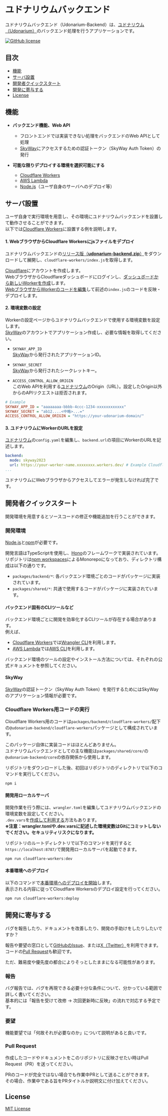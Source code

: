 # ユドナリウムバックエンド

ユドナリウムバックエンド（Udonarium-Backend）は、[ユドナリウム（Udonarium）][udonarium-repo]のバックエンド処理を行うアプリケーションです。

[![GitHub license](https://img.shields.io/badge/license-MIT-blue.svg)][License-url]

## 目次

- [機能](#機能)
- [サーバ設置](#サーバ設置)
- [開発者クイックスタート](#開発者クイックスタート)
- [開発に寄与する](#開発に寄与する)
- [License](#license)

## 機能

- **バックエンド機能、Web API**  
  - フロントエンドでは実装できない処理をバックエンドのWeb APIとして処理
  - [SkyWay][SkyWay-url]にアクセスするための認証トークン（SkyWay Auth Token）の発行

- **可能な限りデプロイする環境を選択可能にする**  
  - [Cloudflare Workers](https://www.cloudflare.com/ja-jp/developer-platform/workers/)
  - [AWS Lambda](https://aws.amazon.com/lambda/)
  - [Node.js](https://nodejs.org/)（ユーザ自身のサーバへのデプロイ等）

## サーバ設置

ユーザ自身で実行環境を用意し、その環境にユドナリウムバックエンドを設置して動作させることができます。  
以下では[Cloudflare Workers](https://dash.cloudflare.com/)に設置する例を説明します。

#### 1. WebブラウザからCloudflare Workersにjsファイルをデプロイ

ユドナリウムバックエンドの[リリース版（**udonarium-backend.zip**）](../../releases/latest)をダウンロードして展開し、`cloudflare-workers/index.js`を取得します。

[Cloudflare](https://dash.cloudflare.com/login)にアカウントを作成します。  
WebブラウザからCloudflareダッシュボードにログインし、[ダッシュボードから新しいWorkerを作成](https://developers.cloudflare.com/workers/get-started/dashboard/#setup)します。  
[WebブラウザからWorkerのコードを編集](https://developers.cloudflare.com/workers/get-started/dashboard/#dashboard)して前述の`index.js`のコードを反映・デプロイします。

#### 2. 環境変数の設定

Workerの設定ページからユドナリウムバックエンドで使用する環境変数を設定します。  
[SkyWay][SkyWay-url]のアカウントでアプリケーション作成し、必要な情報を取得してください。

- `SKYWAY_APP_ID`  
[SkyWay][SkyWay-url]から発行されたアプリケーションID。

- `SKYWAY_SECRET`  
[SkyWay][SkyWay-url]から発行されたシークレットキー。

- `ACCESS_CONTROL_ALLOW_ORIGIN`  
このWeb APIを利用する[ユドナリウム][udonarium-repo]のOrigin（URL）。設定したOrigin以外からのAPIリクエストは拒否されます。

```ini
# Example
SKYWAY_APP_ID = "aaaaaaaa-bbbb-4ccc-1234-xxxxxxxxxxxx"
SKYWAY_SECRET = "ab12....<中略>...="
ACCESS_CONTROL_ALLOW_ORIGIN = "https://your-udonarium-domain/"
```

#### 3. ユドナリウムにWorkerのURLを設定

[ユドナリウム][udonarium-repo]の`config.yaml`を編集し、`backend.url`の項目にWorkerのURLを記述します。

```yaml
backend:
  mode: skyway2023
  url: https://your-worker-name.xxxxxxxx.workers.dev/ # Example Cloudflare Workers URL
...
```

ユドナリウムにWebブラウザからアクセスしてエラーが発生しなければ完了です。

## 開発者クイックスタート

開発環境を用意するとソースコードの修正や機能追加を行うことができます。

### 開発環境

[Node.js](https://nodejs.org/)と[npm](https://www.npmjs.com/)が必要です。

開発言語はTypeScriptを使用し、[Hono](https://hono.dev/)のフレームワークで実装されています。  
リポジトリは[npm workspaces](https://github.com/npm/rfcs/blob/main/implemented/0026-workspaces.md)によるMonorepoになっており、ディレクトリ構成は以下の通りです。

- `packages/backend/*`: 各バックエンド環境ごとのコードがパッケージに実装されています。
- `packages/shared/*`: 共通で使用するコードがパッケージに実装されています。

#### バックエンド固有のCLIツールなど

バックエンド環境ごとに開発を効率化するCLIツールが存在する場合があります。  
例えば、

- [Cloudflare Workers](https://developers.cloudflare.com/workers/)では[Wrangler CLI](https://developers.cloudflare.com/workers/wrangler/install-and-update/)を利用します。
- [AWS Lambda](https://docs.aws.amazon.com/lambda/latest/dg/welcome.html)では[AWS CLI](https://docs.aws.amazon.com/cli/latest/userguide/getting-started-install.html)を利用します。

バックエンド環境のツールの設定やインストール方法については、それぞれの公式ドキュメントを参照してください。

#### SkyWay

[SkyWay][SkyWay-url]の認証トークン（SkyWay Auth Token）を発行するためにはSkyWayのアプリケーション情報が必要です。

### Cloudflare Workers用コードの実行

Cloudflare Workers用のコードは`packages/backend/cloudflare-workers/`配下の`@udonarium-backend/cloudflare-workers`パッケージとして構成されています。  

このパッケージ自体に実装コードはほとんどありません。  
ユドナリウムバックエンドとしての主な機能は`packages/shared/core/`の`@udonarium-backend/core`の依存関係から使用します。

リポジトリをダウンロードした後、初回はリポジトリのディレクトリで以下のコマンドを実行してください。

```bash
npm i
```

#### 開発用ローカルサーバ

開発作業を行う際には、`wrangler.toml`を編集してユドナリウムバックエンドの環境変数を設定してください。  
`.dev.vars`を[作成して利用する](https://developers.cloudflare.com/workers/wrangler/configuration/#secrets)方法もあります。  
**※注意：wrangler.tomlや.dev.varsに記述した環境変数はGitにコミットしないでください。セキュリティリスクになります。**

リポジトリのルートディレクトリで以下のコマンドを実行すると`https://localhost:8787/`で開発用ローカルサーバを起動できます。

```bash
npm run cloudflare-workers:dev
```

#### 本番環境へのデプロイ

以下のコマンドで[本番環境へのデプロイを開始](https://developers.cloudflare.com/workers/get-started/guide/#4-deploy-your-project)します。  
表示される内容に従ってCloudflare Workersのデプロイ設定を行ってください。

```bash
npm run cloudflare-workers:deploy
```

## 開発に寄与する

バグを報告したり、ドキュメントを改善したり、開発の手助けをしたりしたいですか？

報告や要望の窓口として[GitHubのIssue](https://github.com/TK11235/udonarium-backend/issues)、または[X（Twitter）](https://x.com/TK11235)を利用できます。  
コードの[Pull Request](https://github.com/TK11235/udonarium-backend/pulls)も歓迎です。

ただ、難易度や優先度の都合によりそっとしたままになる可能性があります。

### 報告

バグ報告では、バグを再現できる必要十分な条件について、分かっている範囲で詳しく書いてください。  
基本的には「報告を受けて改修 → 次回更新時に反映」の流れで対応する予定です。

### 要望

機能要望では「何故それが必要なのか」について説明があると良いです。

### Pull Request

作成したコードやドキュメントをこのリポジトリに反映させたい時はPull Request（PR）を送ってください。

PRのコードが完全ではない場合でも作業中PRとして送ることができます。  
その場合、作業中である旨をPRタイトルか説明文に付け加えてください。

## License

[MIT License][License-url]

[udonarium-repo]: https://github.com/TK11235/udonarium
[SkyWay-url]: https://skyway.ntt.com/
[License-url]: https://github.com/TK11235/udonarium-backend/blob/master/LICENSE
